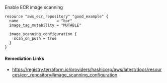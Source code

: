 
Enable ECR image scanning

```hcl
resource "aws_ecr_repository" "good_example" {
  name                 = "bar"
  image_tag_mutability = "MUTABLE"

  image_scanning_configuration {
    scan_on_push = true
  }
}
```

#### Remediation Links
 - https://registry.terraform.io/providers/hashicorp/aws/latest/docs/resources/ecr_repository#image_scanning_configuration


